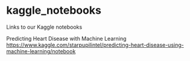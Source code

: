 # kaggle_notebooks
Links to our Kaggle notebooks


Predicting Heart Disease with Machine Learning
https://www.kaggle.com/starpupilintel/predicting-heart-disease-using-machine-learning/notebook
